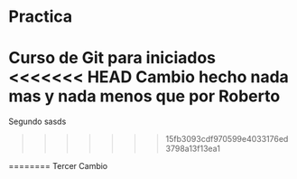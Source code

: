 # Practica
Curso de Git para iniciados
<<<<<<< HEAD
Cambio hecho nada mas y nada menos que por Roberto
=======
Segundo sasds
>>>>>>> 15fb3093cdf970599e4033176ed3798a13f13ea1

========
Tercer Cambio
